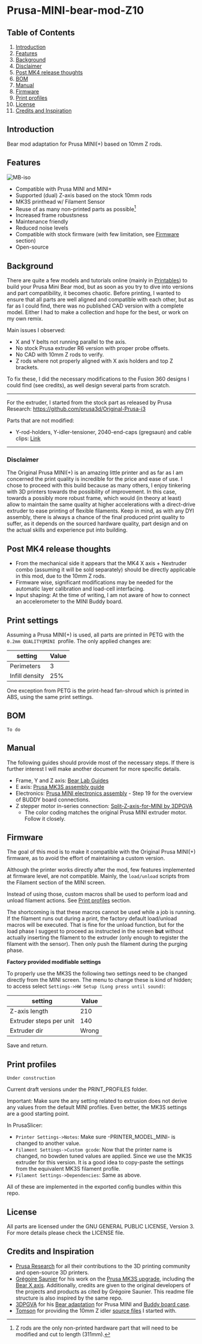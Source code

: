 # Prusa-MINI-bear-mod-Z10

## Table of Contents
1. [Introduction](#Introduction) 
1. [Features](#Features)
1. [Background](#Background)
1. [Disclaimer](#Disclaimer)
1. [Post MK4 release thoughts](#Post-MK4-release-thoughts)
1. [BOM](#BOM)
1. [Manual](#Manual)
1. [Firmware](#Firmware)
1. [Print profiles](#Print-profiles)
1. [License](#License)
1. [Credits and Inspiration](#Credits-and-Inspiration)

## Introduction

Bear mod adaptation for Prusa MINI(+) based on 10mm Z rods.

## Features

![MB-iso](PICTURES/ISO.jpg)

- Compatible with Prusa MINI and MINI+
- Supported (dual) Z-axis based on the stock 10mm rods
- MK3S printhead w/ Filament Sensor
- Reuse of as many non-printed parts as possible[^1]
- Increased frame robustsness
- Maintenance friendly
- Reduced noise levels
- Compatible with stock firmware (with few limitation, see [Firmware](#Firmware) section)
- Open-source

[^1]: Z rods are the only non-printed hardware part that will need to be modified and cut to length (311mm).

## Background

There are quite a few models and tutorials online (mainly in [Printables](https://www.printables.com/search/all?q=prusa%20bear%20mini)) to build your Prusa Mini Bear mod, but as soon as you try to dive into versions and part compatibility, it becomes chaotic. Before printing, I wanted to ensure that all parts are well aligned and compatible with each other, but as far as I could find, there was no published CAD version with a complete model. Either I had to make a collection and hope for the best, or work on my own remix.

Main issues I observed:

- X and Y belts not running parallel to the axis.
- No stock Prusa extruder R6 version with proper probe offsets.
- No CAD with 10mm Z rods to verify.
- Z rods where not properly aligned with X axis holders and top Z brackets.

To fix these, I did the necessary modifications to the Fusion 360 designs I could find (see credits), as well design several parts from scratch.

----

For the extruder, I started from the stock part as released by Prusa Research: https://github.com/prusa3d/Original-Prusa-i3

Parts that are not modified:

- Y-rod-holders, Y-idler-tensioner, 2040-end-caps (gregsaun) and cable clips: [Link](https://github.com/gregsaun/prusa_i3_bear_upgrade)

---

### Disclaimer

The Original Prusa MINI(+) is an amazing little printer and as far as I am concerned the print quality is incredible for the price and ease of use. I chose to proceed with this build because as many others, I enjoy tinkering with 3D printers towards the possibility of improvement. In this case, towards a possibly more robust frame, which would (in theory at least) allow to maintain the same quality at higher accelerations with a direct-drive extruder to ease printing of flexible filaments. Keep in mind, as with any DYI assembly, there is always a chance of the final produced print quality to suffer, as it depends on the sourced hardware quality, part design and on the actual skills and experience put into building.

## Post MK4 release thoughts

- From the mechanical side it appears that the MK4 X axis + Nextruder combo (assuming it will be sold separately) should be directly applicable in this mod, due to the 10mm Z rods.
- Firmware wise, significant modifications may be needed for the automatic layer calibration and load-cell interfacing.
- Input shaping: At the time of writing, I am not aware of how to connect an accelerometer to the MINI Buddy board.

## Print settings

Assuming a Prusa MINI(+) is used, all parts are printed in PETG with the `0.2mm QUALITY@MINI `profile. The only applied changes are:

| setting | Value |
|-------- | ----- |
| Perimeters | 3 |
| Infill density | 25% |

One exception from PETG is the print-head fan-shroud which is printed in ABS, using the same print settings.

## BOM

`To do`

## Manual

The following guides should provide most of the necessary steps. If there is further interest I will make another document for more specific details.

- Frame, Y and Z axis: [Bear Lab Guides](https://guides.bear-lab.com/c/BearFrame_Assembly_Guide)
- E axis: [Prusa MK3S assembly guide](https://help.prusa3d.com/guide/5-e-axis-assembly_28536)
- Electronics: [Prusa MINI electronics assembly](https://help.prusa3d.com/guide/5-lcd-assembly-electronics_202703) - Step 19 for the overview of BUDDY board connections.
- Z stepper motor in-series connection: [Split-Z-axis-for-MINI by 3DPGVA](https://github.com/3DPGVA/Split-Z-Axis-for-MINI/blob/master/2020-08-14_20h49_21.jpg)
    - The color coding matches the original Prusa MINI extruder motor. Follow it closely.

## Firmware

The goal of this mod is to make it compatible with the Original Prusa MINI(+) firmware, as to avoid the effort of maintaining a custom version.

Although the printer works directly after the mod, few features implemented at firmware level, are not compatible. Mainly, the `load/unload` scripts from the Filament section of the MINI screen.

Instead of using those, custom macros shall be used to perform load and unload filament actions. See [Print profiles](#Print-profiles) section.

The shortcoming is that these macros cannot be used while a job is running. If the filament runs out during a print, the factory default load/unload macros will be executed. That is fine for the unload function, but for the load phase I suggest to proceed as instructed in the screen **but** without actually inserting the filament to the extruder (only enough to register the filament with the sensor). Then only push the filament during the purging phase.

**Factory provided modifiable settings**

To properly use the MK3S the following two settings need to be changed directly from the MINI screen. The menu to change these is kind of hidden; to access select `Settings->HW Setup (Long press until sound)`:

| setting | Value |
|-------- | ----- |
| Z-axis length | 210 |
| Extruder steps per unit | 140 |
| Extruder dir | Wrong |

Save and return.


## Print profiles

`Under construction`

Current draft versions under the PRINT_PROFILES folder.

Important: Make sure the any setting related to extrusion does not derive any values from the default MINI profiles. Even better, the MK3S settings are a good starting point.

In PrusaSlicer:
- `Printer Settings->Notes`: Make sure -PRINTER_MODEL_MINI- is changed to another value.
- `Filament Settings->Custom gcode`: Now that the printer name is changed, no bowden tuned values are applied. Since we use the MK3S extruder for this version. It is a good idea to copy-paste the settings from the equivalent MK3S filament profile.
- `Filament Settings->Dependencies`: Same as above. 

All of these are implemented in the exported config bundles within this repo.

## License


All parts are licensed under the GNU GENERAL PUBLIC LICENSE, Version 3. For more details please check the LICENSE file.

## Credits and Inspiration
- [Prusa Research](https://www.prusa3d.com/) for all their contributions to the 3D printing community and open-source 3D printers.
- [Grégoire Saunier](https://github.com/gregsaun) for his work on the [Prusa MK3S upgrade](https://github.com/gregsaun/prusa_i3_bear_upgrade), including the [Bear X axis](https://github.com/gregsaun/bear_extruder_and_x_axis). Additionally, credits are given to the original developers of the projects and products as cited by Grégoire Saunier. This readme file structure is also inspired by the same repo.
- [3DPGVA](https://github.com/3DPGVA) for his [Bear adaptation](https://www.printables.com/model/37939-prusa-mini-mk3s-bear-ultra-upgraded) for Prusa MINI and [Buddy board case](https://www.printables.com/model/36612-prusamini-buddy-board-case-for-mk3s-like).
- [Tomson](https://www.printables.com/social/88572-tomson/models?o=download_count) for providing the 10mm Z idler [source files](https://www.printables.com/model/64032-mini-bear-remixsmokistylewith-alternative-z-rod/files) I started with.

